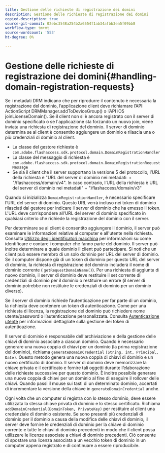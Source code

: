 ```yaml
---
title: Gestione delle richieste di registrazione dei domini
description: Gestione delle richieste di registrazione dei domini
copied-description: true
source-git-commit: 02ebc3548a254b2a6554f1ab34afbb3ea5f09bb8
workflow-type: tm+mt
source-wordcount: '553'
ht-degree: 0%

---
```


# Gestione delle richieste di registrazione dei domini{#handling-domain-registration-requests}

Se i metadati DRM indicano che per riprodurre il contenuto è necessaria la registrazione del dominio, l’applicazione client deve richiamare l’API ActionScript DRMManager.addToDeviceGroup() o l’API iOS joinLicenseDomain(). Se il client non si è ancora registrato con il server di dominio specificato o se l&#39;applicazione sta forzando un nuovo join, viene inviata una richiesta di registrazione del dominio. Il server di dominio determina se al client è consentito aggiungere un dominio e rilascia una o più credenziali di dominio al client.

* La classe del gestore richieste è `com.adobe.flashaccess.sdk.protocol.domain.DomainRegistrationHandler`
* La classe del messaggio di richiesta è `com.adobe.flashaccess.sdk.protocol.domain.DomainRegistrationRequestMessage`
* Se sia il client che il server supportano la versione 5 del protocollo, l’URL della richiesta è &quot;URL del server di dominio nei metadati: + &quot;/flashaccess/domain/v4&quot;. In caso contrario, l’URL della richiesta è URL del server di dominio nei metadati&quot; + &quot;/flashaccess/domain/v3&quot;

Quando si inizializza `DomainRegistrationHandler`, è necessario specificare l’URL del server di dominio. Questo URL verrà incluso nei token di dominio rilasciati dal gestore per indicare il server di dominio che ha emesso il token. L&#39;URL deve corrispondere all&#39;URL del server di dominio specificato in qualsiasi criterio che richiede la registrazione del dominio con il server.

Per determinare se al client è consentito aggiungere il dominio, il server può esaminare le informazioni relative al computer e all&#39;utente nella richiesta. Consulta [Utilizzo degli identificatori macchina](../../aaxs-protecting-content/content-implementing-the-license-server/content-processing-aaxs-requests/content-using-machine-ids.md) per informazioni su come identificare e contare i computer che fanno parte del dominio. Il server può inoltre determinare a quale dominio il client può partecipare. Si noti che un client può essere membro di un solo dominio per URL del server di dominio. Se il computer dispone già di un token di dominio per questo URL del server di dominio, la richiesta di registrazione del dominio includerà il nome di dominio corrente ( `getRequestDomainName()`). Per una richiesta di aggiunta di nuovo dominio, il server di dominio deve restituire il set corrente di credenziali di dominio per il dominio o restituire un errore (il server di dominio potrebbe non restituire le credenziali di dominio per un dominio diverso).

Se il server di dominio richiede l’autenticazione per far parte di un dominio, la richiesta deve contenere un token di autenticazione. Come per una richiesta di licenza, la registrazione del dominio può richiedere nome utente/password o l’autenticazione personalizzata. Consulta [Autenticazione utente](../../aaxs-protecting-content/content-introduction/content-usage-rules/content-authentication/content-user-authentication.md) per informazioni dettagliate sulla gestione dei token di autenticazione.

Il server di dominio è responsabile dell&#39;archiviazione e della gestione delle chiavi di dominio associate a ciascun dominio. Quando è necessario generare una nuova coppia di chiavi per un dominio (la prima registrazione del dominio), richiama `generateDomainCredential` `(String, int, Principal, Date)`. Questo metodo genera una nuova coppia di chiavi di dominio e un nuovo certificato di dominio. Il server di dominio deve memorizzare la chiave privata e il certificato e fornire tali oggetti durante l’elaborazione delle richieste successive per questo dominio. È inoltre possibile generare una nuova coppia di chiavi per un dominio al fine di eseguire il rollover delle chiavi. Quando passi il mouse sui tasti di un determinato dominio, accertati di incrementare la versione della chiave in `generateDomainCredential` anche.

Ogni volta che un computer si registra con lo stesso dominio, deve essere utilizzata la stessa chiave privata di dominio e lo stesso certificato. Richiama `addDomainCredential(DomainToken, PrivateKey)` per restituire al client una credenziale di dominio esistente. Se sono presenti più credenziali di dominio per il dominio a causa della modifica delle chiavi di dominio, il server deve fornire le credenziali di dominio per la chiave di dominio corrente e tutte le chiavi di dominio precedenti in modo che il client possa utilizzare le licenze associate a chiavi di dominio precedenti. Ciò consente di spostare una licenza associata a un vecchio token di dominio in un computer appena registrato e di continuare a essere riproducibile.
